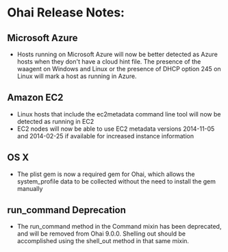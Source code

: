 <!---
This file is reset every time a new release is done. The contents of this file are for the currently unreleased version.

Example Note:

## Example Heading
Details about the thing that changed that needs to get included in the Release Notes in markdown.
-->

# Ohai Release Notes:

## Microsoft Azure
- Hosts running on Microsoft Azure will now be better detected as Azure hosts when they don't have a cloud hint file. The presence of the waagent on Windows and Linux or the presence of DHCP option 245 on Linux will mark a host as running in Azure.

## Amazon EC2
- Linux hosts that include the ec2metadata command line tool will now be detected as running in EC2
- EC2 nodes will now be able to use EC2 metadata versions 2014-11-05 and 2014-02-25 if available for increased instance information

## OS X
- The plist gem is now a required gem for Ohai, which allows the system_profile data to be collected without the need to install the gem manually

## run_command Deprecation
- The run_command method in the Command mixin has been deprecated, and will be removed from Ohai 9.0.0. Shelling out should be accomplished using the shell_out method in that same mixin.
